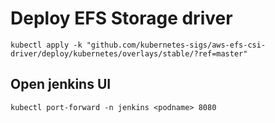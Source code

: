 # Deploy EFS Storage driver

`kubectl apply -k "github.com/kubernetes-sigs/aws-efs-csi-driver/deploy/kubernetes/overlays/stable/?ref=master"`

## Open jenkins UI

`kubectl port-forward -n jenkins <podname> 8080`
